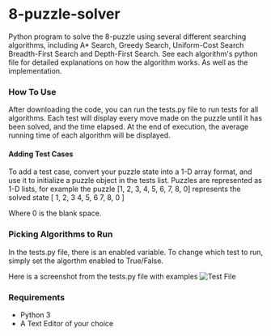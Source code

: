 # 8-puzzle-solver
Python program to solve the 8-puzzle using several different searching algorithms, including A* Search, Greedy Search, Uniform-Cost Search
Breadth-First Search and Depth-First Search. See each algorithm's python file for detailed explanations on how the algorithm works. As 
well as the implementation.


### How To Use
After downloading the code, you can run the tests.py file to run tests for all algorithms. Each test will display
every move made on the puzzle until it has been solved, and the time elapsed. At the end of execution, 
the average running time of each algorithm will be displayed.

#### Adding Test Cases
To add a test case, convert your puzzle state into a 1-D array format, and use it to initialize a puzzle object in the tests list.
Puzzles are represented as 1-D lists, for example the puzzle [1, 2, 3, 4, 5, 6, 7, 8, 0] represents the solved state
[ 1, 2, 3
  4, 5, 6
  7, 8, 0 ]

Where 0 is the blank space.

### Picking Algorithms to Run
In the tests.py file, there is an enabled variable. To change which test to run, simply set the algorthm enabled to True/False. 

Here is a screenshot from the tests.py file with examples
![Test File](https://github.com/diciocciojoseph/8-puzzle-solver/sample_output/tests_file.png)

### Requirements
- Python 3
- A Text Editor of your choice
